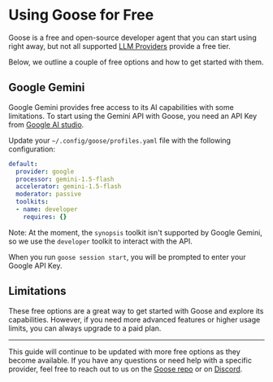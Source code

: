 # Using Goose for Free

Goose is a free and open-source developer agent that you can start using right away, but not all supported [LLM Providers][providers] provide a free tier. 

Below, we outline a couple of free options and how to get started with them.


## Google Gemini
Google Gemini provides free access to its AI capabilities with some limitations. To start using the Gemini API with Goose, you need an API Key from [Google AI studio](https://aistudio.google.com/app/apikey).

Update your `~/.config/goose/profiles.yaml` file with the following configuration:

```yaml title="profiles.yaml"
default:
  provider: google
  processor: gemini-1.5-flash
  accelerator: gemini-1.5-flash
  moderator: passive
  toolkits:
  - name: developer
    requires: {}
```

Note: At the moment, the `synopsis` toolkit isn't supported by Google Gemini, so we use the `developer` toolkit to interact with the API. 

When you run `goose session start`, you will be prompted to enter your Google API Key.



## Limitations

These free options are a great way to get started with Goose and explore its capabilities. However, if you need more advanced features or higher usage limits, you can always upgrade to a paid plan.

---

This guide will continue to be updated with more free options as they become available. If you have any questions or need help with a specific provider, feel free to reach out to us on the [Goose repo](https://github.com/block/goose) or on [Discord](https://discord.gg/block-opensource).

[providers]: https://block.github.io/goose/plugins/providers.html
```